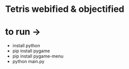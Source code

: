 # Tetris webified & objectified

# to run ->
- install python
- pip install pygame
- pip install pygame-menu
- python main.py
